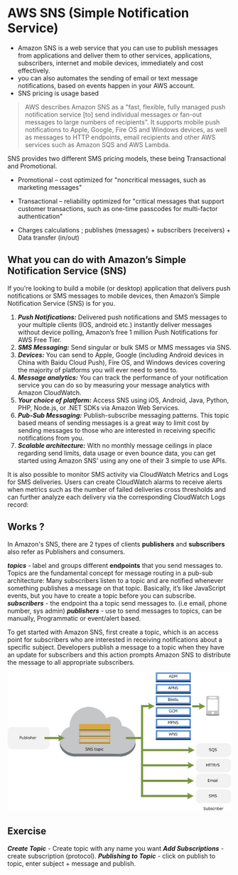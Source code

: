 # AWS SNS (Simple Notification Service)

- Amazon SNS is a web service that you can use to publish messages from applications and deliver them to other services, applications, subscribers, internet and mobile devices, immediately and cost effectively. 
- you can also automates the sending of email or text message notifications, based on events happen in your AWS account.
- SNS pricing is usage based

> AWS describes Amazon SNS as a "fast, flexible, fully managed push notification service [to] send individual messages or fan-out messages to large numbers of recipients". It supports mobile push notifications to Apple, Google, Fire OS and Windows devices, as well as messages to HTTP endpoints, email recipients and other AWS services such as Amazon SQS and AWS Lambda.

SNS provides two different SMS pricing models, these being Transactional and Promotional.
- Promotional – cost optimized for "noncritical messages, such as marketing messages"
- Transactional – reliability optimized for "critical messages that support customer transactions, such as one-time passcodes for multi-factor authentication"

- Charges calculations ;
    publishes (messages) + subscribers (receivers) + Data transfer (in/out)

## What you can do with Amazon’s Simple Notification Service (SNS)

If you're looking to build a mobile (or desktop) application that delivers push notifications or SMS messages to mobile devices, then Amazon’s Simple Notification Service (SNS) is for you.

1. **_Push Notifications:_** Delivered push notifications and SMS messages to your multiple clients (IOS, android etc.) instantly deliver messages without device polling, Amazon’s free 1 million Push Notifications for AWS Free Tier. 
2. **_SMS Messaging:_**  Send singular or bulk SMS or MMS messages via SNS.
3. **_Devices:_** You can send to Apple, Google (including Android devices in China with Baidu Cloud Push), Fire OS, and Windows devices covering the majority of platforms you will ever need to send to.
4. **_Message analytics:_** You can track the performance of your notification service you can do so by measuring your message analytics with Amazon CloudWatch.
5. **_Your choice of platform:_** Access SNS using iOS, Android, Java, Python, PHP, Node.js, or .NET SDKs via Amazon Web Services. 
6. **_Pub-Sub Messaging:_** Publish-subscribe messaging patterns. This topic based means of sending messages is a great way to limit cost by sending messages to those who are interested in receiving specific notifications from you.
7. **_Scalable architecture:_** With no monthly message ceilings in place regarding send limits, data usage or even bounce data, you can get started using Amazon SNS’ using any one of their 3 simple to use APIs. 


It is also possible to monitor SMS activity via CloudWatch Metrics and Logs for SMS deliveries. Users can create CloudWatch alarms to receive alerts when metrics such as the number of failed deliveries cross thresholds and can further analyze each delivery via the corresponding CloudWatch Logs record:

## Works ?

In Amazon's SNS, there are 2 types of clients **publishers** and **subscribers** also refer as Publishers and consumers.

**_topics_** - label and groups different **endpoints** that you send messages to. Topics are the fundamental concept for message routing in a pub-sub architecture: Many subscribers listen to a topic and are notified whenever something publishes a message on that topic. Basically, it’s like JavaScript events, but you have to create a topic before you can subscribe.
**_subscribers_** - the endpoint tha a topic send messages to. (i.e email, phone number, sys admin)
**_publishers_** - use to send messages to topics, can be manually, Programmatic or event/alert based.

To get started with Amazon SNS, first create a topic, which is an access point for subscribers who are interested in receiving notifications about a specific subject. Developers publish a message to a topic when they have an update for subscribers and this action prompts Amazon SNS to distribute the message to all appropriate subscribers.

![Amazon SNS Mobile Subscribe Model](../assets/amazon-sns-mobile-subscribe-model.png)

## Exercise

**_Create Topic_** - Create topic with any name you want
**_Add Subscriptions_** - create subscription (protocol).
**_Publishing to Topic_** - click on publish to topic, enter subject + message and publish.

